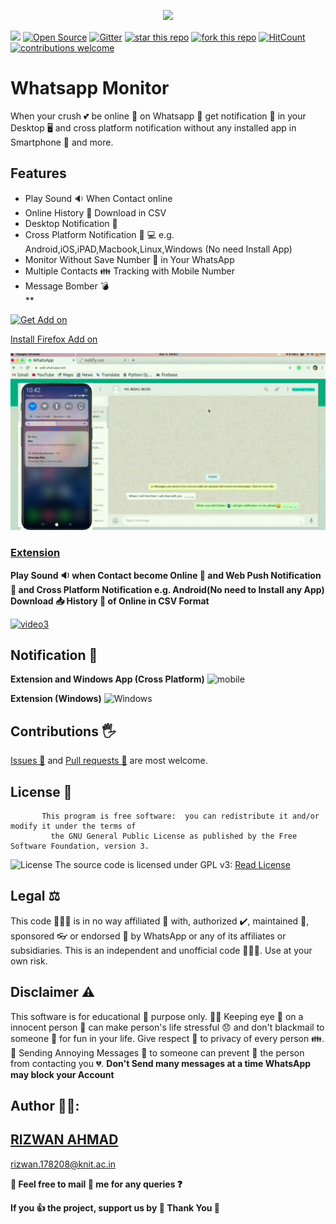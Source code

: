 <p align="center">


<img src="https://user-images.githubusercontent.com/29729380/78868276-3ef64f00-7a60-11ea-8231-9cf08908cdf6.png" >

 [![](https://img.shields.io/badge/Firefox%20Extension-WhatsApp%20Online%20Monitor-green)](https://addons.mozilla.org/en-US/firefox/addon/whatsapp-online-monitor/)
     [![Open Source](https://badges.frapsoft.com/os/v1/open-source.svg?v=103)](https://opensource.org/)
              [![Gitter](https://badges.gitter.im/whatsapp-monitor/Chat.svg)](https://gitter.im/whatsapp-monitor/Chat?utm_source=badge&utm_medium=badge&utm_campaign=pr-badge)
[![star this repo](http://githubbadges.com/star.svg?user=rizwansoaib&repo=whatsapp-monitor)](https://github.com/rizwansoaib/whatsapp-monitor)
[![fork this repo](http://githubbadges.com/fork.svg?user=rizwansoaib&repo=whatsapp-monitor)](http://github.com/rizwansoaib/whatsapp-monitor/fork)
[![HitCount](http://hits.dwyl.io/rizwansoaib/whatsapp-monitor.svg)](http://hits.dwyl.io/rizwansoaib/whatsapp-monitor)
[![contributions welcome](https://img.shields.io/badge/contributions-welcome-brightgreen.svg?style=flat)](https://github.com/dwyl/esta/issues)

  
</p>




# Whatsapp Monitor

When your crush 💕 be online 🤳 on Whatsapp 👀  get notification 🔔 in your Desktop 🖥️ and  cross platform notification without any installed app in Smartphone 📱 and more.

## Features
 <ul>
 <li>Play Sound 🔉 When Contact online</li>
 <li>Online History 📜 Download in CSV</li>
  <li>Desktop Notification 🔔</li>
 <li>Cross Platform Notification 📲 💻  e.g. Android,iOS,iPAD,Macbook,Linux,Windows (No need Install App)</li>
 <li>Monitor Without Save Number 🔢 in Your WhatsApp</li>
  <li>Multiple Contacts 👪 Tracking with Mobile Number</li>
 <li>Message Bomber 💣</li>**
 </ul>

  [![Get Add on](https://user-images.githubusercontent.com/29729380/78387807-8cf0fa00-75fd-11ea-9ef4-b49550b192ca.png)
](https://addons.mozilla.org/en-US/firefox/addon/whatsapp-online-monitor/) 

[Install Firefox Add on](https://addons.mozilla.org/en-US/firefox/addon/whatsapp-online-monitor/)

![](DeployAWS/noti.gif)

### [Extension](https://github.com/rizwansoaib/whatsapp-monitor/tree/master/Chrome-Extension) 

**Play Sound 🔉 when Contact become Online 🤳  and Web  Push Notification 📳 and  Cross Platform Notification e.g. Android(No need to Install any App)  Download 📥 History 📜  of Online in CSV Format**


  [![video3](https://user-images.githubusercontent.com/29729380/75627593-7ff47b80-5bf7-11ea-9f20-4ed6b81d4d1d.png)
](https://youtu.be/5xlrjh3poqs)


 

## Notification 🔕
 
   **Extension and Windows App (Cross Platform)** 
   ![mobile](https://user-images.githubusercontent.com/29729380/74177733-5384b980-4c60-11ea-8b86-a40267588194.png)
  
   **Extension (Windows)**
   ![Windows](https://user-images.githubusercontent.com/29729380/74180771-115e7680-4c66-11ea-9939-b9eca7e4b646.png)
  
   
## Contributions 🖐️ 
<a href="https://github.com/rizwansoaib/whatsapp-monitor/issues"> Issues 🙋</a>
and <a href ="https://github.com/rizwansoaib/whatsapp-monitor/pulls"> Pull
requests 📃</a> are most welcome.
   
   
## License 🧾 

    
              
           This program is free software:  you can redistribute it and/or modify it under the terms of 
             the GNU General Public License as published by the Free Software Foundation, version 3.

![License](https://user-images.githubusercontent.com/29729380/83224186-69c86e00-a19a-11ea-9783-37969dbf78b7.png)
The source code is licensed under GPL v3: [Read License](/LICENSE)

## Legal ⚖️
   This code 👨🏻‍💻  is in no way affiliated 🔗 with, authorized ✔️, maintained 🔀, sponsored 👓  or endorsed 👊 by WhatsApp or any of its affiliates or subsidiaries. This is an independent and unofficial code 🧑🏻‍💻. Use at your own risk.
   
## Disclaimer ⚠️ 
  This software is for educational 🏫 purpose only. 🕵️‍♂️ Keeping eye 👀 on a innocent person 🙇 can make person's life stressful 😞 and don't blackmail to someone 📴 for fun in your life. Give respect 🙏 to privacy of every person 👪.
 📨 Sending Annoying Messages 💋 to someone can prevent 📴 the person from contacting you 💔.
  **Don't Send many messages at a time WhatsApp may block your Account**

   

## Author 🧑‍💻:
## <a href="https://www.linkedin.com/in/rizwansoaib/">RIZWAN AHMAD</a>
rizwan.178208@knit.ac.in

**🤳  Feel free to mail 📨 me for any queries ❓**


**If you 👍  the project, support us by 🌟 Thank You 🙏**

